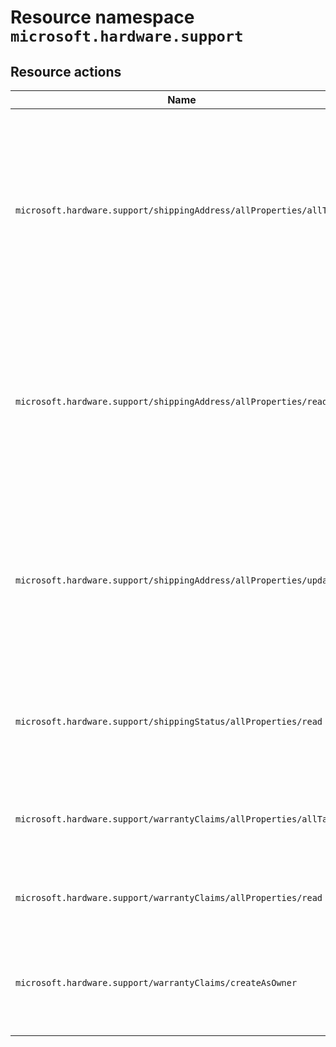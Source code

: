 # Resource namespace `microsoft.hardware.support`
## Resource actions
|Name|Description|Privileged|
|-|-|-|
|`microsoft.hardware.support/shippingAddress/allProperties/allTasks`|Create, read, update, and delete shipping addresses for Microsoft hardware warranty claims, including shipping addresses created by others|False|
|`microsoft.hardware.support/shippingAddress/allProperties/read`|Read shipping addresses for Microsoft hardware warranty claims, including existing shipping addresses created by others|False|
|`microsoft.hardware.support/shippingAddress/allProperties/update`|Update shipping addresses for Microsoft hardware warranty claims, including existing shipping addresses created by others|False|
|`microsoft.hardware.support/shippingStatus/allProperties/read`|Read shipping status for open Microsoft hardware warranty claims|False|
|`microsoft.hardware.support/warrantyClaims/allProperties/allTasks`|Create and manage all aspects of Microsoft hardware warranty claims|False|
|`microsoft.hardware.support/warrantyClaims/allProperties/read`|Read Microsoft hardware warranty claims|False|
|`microsoft.hardware.support/warrantyClaims/createAsOwner`|Create Microsoft hardware warranty claims where creator is the owner|False|
